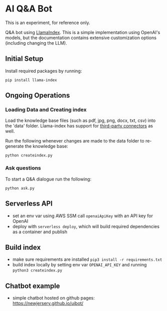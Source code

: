 # AI Q&A Bot

This is an experiment, for reference only.

Q&A bot using [LlamaIndex](https://gpt-index.readthedocs.io/en/latest/). This is a simple implementation using OpenAI's models, but the documentation contains extensive customization options (including changing the LLM).

## Initial Setup

Install required packages by running:

```
pip install llama-index
```

## Ongoing Operations

### Loading Data and Creating index

Load the knowledge base files (such as pdf, jpg, png, docx, txt, csv) into the 'data' folder. Llama-index has support for [third-party connectors](https://gpt-index.readthedocs.io/en/latest/how_to/connector/root.html) as well.

Run the following whenever changes are made to the data folder to re-generate the knowledge base:

```
python createindex.py
```

### Ask questions

To start a Q&A dialogue run the following:

```
python ask.py
```

## Serverless API

- set an env var using AWS SSM call `openaiApiKey` with an API key for OpenAI
- deploy with `serverless deploy`, which will build required dependencies as a container and publish

## Build index

- make sure requirements are installed `pip3 install -r requirements.txt`
- build index locally by setting env var `OPENAI_API_KEY` and running `python3 createindex.py`

## Chatbot example

- simple chatbot hosted on github pages: https://newjersery.github.io/uibot/
